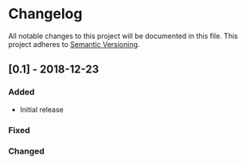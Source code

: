 # Changelog
All notable changes to this project will be documented in this file.
This project adheres to [Semantic Versioning](http://semver.org/).

## [0.1] - 2018-12-23
### Added
- Initial release

### Fixed

### Changed